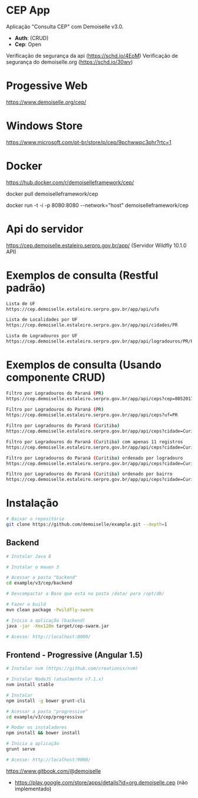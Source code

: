 # CEP App
Aplicação "Consulta CEP" com Demoiselle v3.0.

- **Auth**: (CRUD)
- **Cep**: Open

Verificação de segurança da api (https://schd.io/4EoM)
Verificação de segurança do demoiselle.org (https://schd.io/30wv)

# Progessive Web

https://www.demoiselle.org/cep/

# Windows Store
https://www.microsoft.com/pt-br/store/p/cep/9pchwwpc3phr?rtc=1

# Docker

https://hub.docker.com/r/demoiselleframework/cep/

docker pull demoiselleframework/cep

docker run -t -i -p 8080:8080 --network="host" demoiselleframework/cep

# Api do servidor

https://cep.demoiselle.estaleiro.serpro.gov.br/app/ (Servidor Wildfly 10.1.0 API)

# Exemplos de consulta (Restful padrão)

```bash
Lista de UF
https://cep.demoiselle.estaleiro.serpro.gov.br/app/api/ufs

Lista de Localidades por UF
https://cep.demoiselle.estaleiro.serpro.gov.br/app/api/cidades/PR

Lista de Logradouros por UF
https://cep.demoiselle.estaleiro.serpro.gov.br/app/api/logradouros/PR/Pioli
```

# Exemplos de consulta (Usando componente CRUD)

 ```bash
 Filtro por Logradouros do Paraná (PR)
 https://cep.demoiselle.estaleiro.serpro.gov.br/app/api/ceps?cep=80520170
  
 Filtro por Logradouros do Paraná (PR)
 https://cep.demoiselle.estaleiro.serpro.gov.br/app/api/ceps?uf=PR
 
 Filtro por Logradouros do Paraná (Curitiba)
 https://cep.demoiselle.estaleiro.serpro.gov.br/app/api/ceps?cidade=Curitiba
 
 Filtro por Logradouros do Paraná (Curitiba) com apenas 11 registros
 https://cep.demoiselle.estaleiro.serpro.gov.br/app/api/ceps?cidade=Curitiba&range=0-10
 
 Filtro por Logradouros do Paraná (Curitiba) ordenado por logradouro
 https://cep.demoiselle.estaleiro.serpro.gov.br/app/api/ceps?cidade=Curitiba&sort=logradouro
 
 Filtro por Logradouros do Paraná (Curitiba) ordenado por bairro
 https://cep.demoiselle.estaleiro.serpro.gov.br/app/api/ceps?cidade=Curitiba&sort=bairroIni
```

# Instalação

```bash
# Baixar o repositório
git clone https://github.com/demoiselle/example.git --depth=1
```

## Backend
```bash
# Instalar Java 8 

# Instalar o maven 3

# Acessar a pasta "backend"
cd example/v3/cep/backend

# Descompactar a Base que está na pasta /data/ para /opt/db/

# Fazer o build
mvn clean package -Pwildfly-swarm

# Inicia a aplicação (backend)
java -jar -Xmx128m target/cep-swarm.jar

# Acesse: http://localhost:8080/

```

## Frontend - Progressive (Angular 1.5)
```bash
# Instalar nvm (https://github.com/creationix/nvm)

# Instalar NodeJS (atualmente v7.1.x)
nvm install stable

# Instalar 
npm install -g bower grunt-cli 

# Acessar a pasta "progressive"
cd example/v3/cep/progressive

# Rodar os instaladores
npm install && bower install

# Inicia a aplicação 
grunt serve

# Acesse: http://localhost:9000/
```
https://www.gitbook.com/@demoiselle

* https://play.google.com/store/apps/details?id=org.demoiselle.cep (não implementado)
